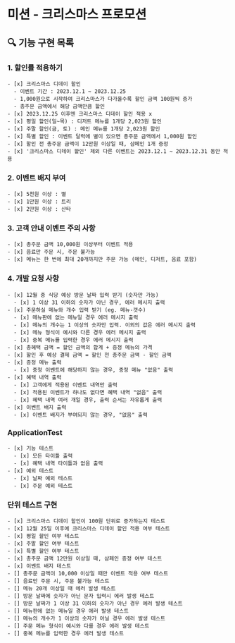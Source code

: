 # 미션 - 크리스마스 프로모션

## 🔍 기능 구현 목록
  ### 1. 할인률 적용하기
    - [x] 크리스마스 디데이 할인
      - 이벤트 기간 : 2023.12.1 ~ 2023.12.25
      - 1,000원으로 시작하여 크리스마스가 다가올수록 할인 금액 100원씩 증가
      - 총주문 금액에서 해당 금액만큼 할인
    - [x] 2023.12.25 이후엔 크리스마스 디데이 할인 적용 x
    - [x] 평일 할인(일~목) : 디저트 메뉴를 1개당 2,023원 할인
    - [x] 주말 할인(금, 토) : 메인 메뉴를 1개당 2,023원 할인
    - [x] 특별 할인 : 이벤트 달력에 별이 있으면 총주문 금액에서 1,000원 할인
    - [x] 할인 전 총주문 금액이 12만원 이상일 때, 샴페인 1개 증정
    - [x] '크리스마스 디데이 할인' 제외 다른 이벤트는 2023.12.1 ~ 2023.12.31 동안 적용
  
  ### 2. 이벤트 배지 부여
    - [x] 5천원 이상 : 별
    - [x] 1만원 이상 : 트리
    - [x] 2만원 이상 : 산타

  ### 3. 고객 안내 이벤트 주의 사항
    - [x] 총주문 금액 10,000원 이상부터 이벤트 적용
    - [x] 음료만 주문 시, 주문 불가능
    - [x] 메뉴는 한 번에 최대 20개까지만 주문 가능 (메인, 디저트, 음료 포함)

  ### 4. 개발 요청 사항
    - [x] 12월 중 식당 예상 방문 날짜 입력 받기 (숫자만 가능)
      - [x] 1 이상 31 이하의 숫자가 아닌 경우, 에러 메시지 출력
    - [x] 주문하실 메뉴와 개수 입력 받기 (eg. 메뉴-갯수)
      - [x] 메뉴판에 없는 메뉴일 경우 에러 메시지 출력
      - [x] 메뉴의 개수는 1 이상의 숫자만 입력. 이외의 값은 에러 메시지 출력
      - [x] 메뉴 형식이 예시와 다른 경우 에러 메시지 출력
      - [x] 중복 메뉴를 입력한 경우 에러 메시지 출력
    - [x] 총혜택 금액 = 할인 금액의 합계 + 증정 메뉴의 가격
    - [x] 할인 후 예상 결제 금액 = 할인 전 총주문 금액 - 할인 금액
    - [x] 증정 메뉴 출력
      - [x] 증정 이벤트에 해당하지 않는 경우, 증정 메뉴 "없음" 출력
    - [x] 혜택 내역 출력
      - [x] 고객에게 적용된 이벤트 내역만 출력
      - [x] 적용된 이벤트가 하나도 없다면 혜택 내역 "없음" 출력
      - [x] 혜택 내역 여러 개일 경우, 출력 순서는 자유롭게 출력
    - [x] 이벤트 배지 출력
      - [x] 이벤트 배지가 부여되지 않는 경우, "없음" 출력
  
  ### ApplicationTest
    - [x] 기능 테스트
      - [x] 모든 타이틀 출력
      - [x] 혜택 내역 타이틀과 없음 출력
    - [x] 예외 테스트
      - [x] 날짜 예외 테스트
      - [x] 주문 예외 테스트

  ### 단위 테스트 구현
    - [x] 크리스마스 디데이 할인이 100원 단위로 증가하는지 테스트
    - [x] 12월 25일 이후에 크리스마스 디데이 할인 적용 여부 테스트
    - [x] 평일 할인 여부 테스트
    - [x] 주말 할인 여부 테스트
    - [x] 특별 할인 여부 테스트
    - [x] 총주문 금액 12만원 이상일 때, 샴페인 증정 여부 테스트
    - [x] 이벤트 배지 테스트
    - [] 총주문 금액이 10,000 이상일 때만 이벤트 적용 여부 테스트
    - [] 음료만 주문 시, 주문 불가능 테스트
    - [] 메뉴 20개 이상일 때 에러 발생 테스트
    - [] 방문 날짜에 숫자가 아닌 문자 입력시 에러 발생 테스트
    - [] 방문 날짜가 1 이상 31 이하의 숫자가 아닌 경우 에러 발생 테스트
    - [] 메뉴판에 없는 메뉴일 경우 에러 발생 테스트
    - [] 메뉴의 개수가 1 이상의 숫자가 아닐 경우 에러 발생 테스트
    - [] 주문 메뉴 형식이 예시와 다를 경우 에러 발생 테스트
    - [] 중복 메뉴를 입력한 경우 에러 발생 테스트


 <!-- #### 커밋 컨벤션
  feat (feature) : 기능 추가
  fix (bug fix) : 버그 픽스
  docs (documentation) : 문서 변경
  style (formatting, missing semi colons, …) : 스타일 (eg. 서식, 세미콜론 추가)
  refactor : 리팩터링
  test (when adding missing tests) : 테스트 추가
  chore (maintain) : 유지보수 -->